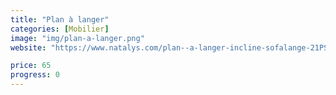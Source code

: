 ```yaml
---
title: "Plan à langer"
categories: [Mobilier]
image: "img/plan-a-langer.png"
website: "https://www.natalys.com/plan--a-langer-incline-sofalange-21PSSO002MAL000.html"

price: 65
progress: 0
--- 
```


